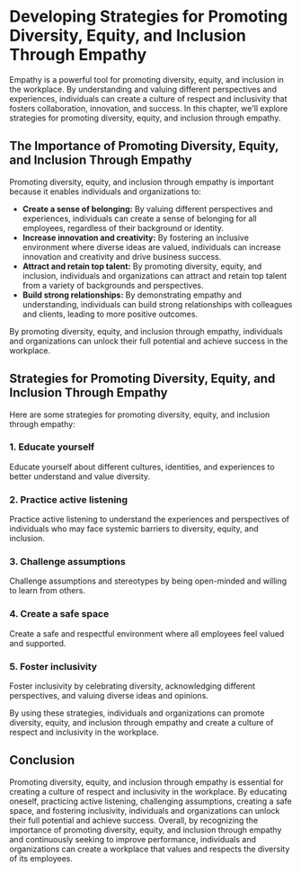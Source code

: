 Developing Strategies for Promoting Diversity, Equity, and Inclusion Through Empathy
===========================================================================================================================================================

Empathy is a powerful tool for promoting diversity, equity, and inclusion in the workplace. By understanding and valuing different perspectives and experiences, individuals can create a culture of respect and inclusivity that fosters collaboration, innovation, and success. In this chapter, we'll explore strategies for promoting diversity, equity, and inclusion through empathy.

The Importance of Promoting Diversity, Equity, and Inclusion Through Empathy
----------------------------------------------------------------------------

Promoting diversity, equity, and inclusion through empathy is important because it enables individuals and organizations to:

* **Create a sense of belonging:** By valuing different perspectives and experiences, individuals can create a sense of belonging for all employees, regardless of their background or identity.
* **Increase innovation and creativity:** By fostering an inclusive environment where diverse ideas are valued, individuals can increase innovation and creativity and drive business success.
* **Attract and retain top talent:** By promoting diversity, equity, and inclusion, individuals and organizations can attract and retain top talent from a variety of backgrounds and perspectives.
* **Build strong relationships:** By demonstrating empathy and understanding, individuals can build strong relationships with colleagues and clients, leading to more positive outcomes.

By promoting diversity, equity, and inclusion through empathy, individuals and organizations can unlock their full potential and achieve success in the workplace.

Strategies for Promoting Diversity, Equity, and Inclusion Through Empathy
-------------------------------------------------------------------------

Here are some strategies for promoting diversity, equity, and inclusion through empathy:

### 1. Educate yourself

Educate yourself about different cultures, identities, and experiences to better understand and value diversity.

### 2. Practice active listening

Practice active listening to understand the experiences and perspectives of individuals who may face systemic barriers to diversity, equity, and inclusion.

### 3. Challenge assumptions

Challenge assumptions and stereotypes by being open-minded and willing to learn from others.

### 4. Create a safe space

Create a safe and respectful environment where all employees feel valued and supported.

### 5. Foster inclusivity

Foster inclusivity by celebrating diversity, acknowledging different perspectives, and valuing diverse ideas and opinions.

By using these strategies, individuals and organizations can promote diversity, equity, and inclusion through empathy and create a culture of respect and inclusivity in the workplace.

Conclusion
----------

Promoting diversity, equity, and inclusion through empathy is essential for creating a culture of respect and inclusivity in the workplace. By educating oneself, practicing active listening, challenging assumptions, creating a safe space, and fostering inclusivity, individuals and organizations can unlock their full potential and achieve success. Overall, by recognizing the importance of promoting diversity, equity, and inclusion through empathy and continuously seeking to improve performance, individuals and organizations can create a workplace that values and respects the diversity of its employees.
